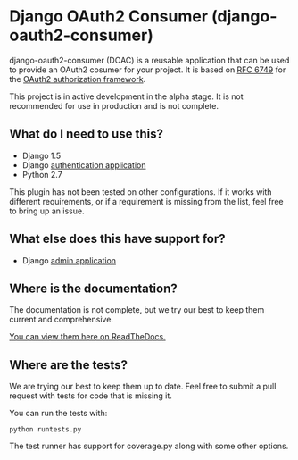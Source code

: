 # Django OAuth2 Consumer (django-oauth2-consumer)

django-oauth2-consumer (DOAC) is a reusable application that can be used to provide an OAuth2 cosumer for your project.  It is based on [RFC 6749](http://tools.ietf.org/html/rfc6749) for the [OAuth2 authorization framework](http://oauth.net/2/).

This project is in active development in the alpha stage.  It is not recommended for use in production and is not complete.

## What do I need to use this?
- Django 1.5
- Django [authentication application](https://docs.djangoproject.com/en/1.5/topics/auth/)
- Python 2.7

This plugin has not been tested on other configurations.  If it works with different requirements, or if a requirement is missing from the list, feel free to bring up an issue.

## What else does this have support for?
- Django [admin application](https://docs.djangoproject.com/en/1.5/ref/contrib/admin/)

## Where is the documentation?
The documentation is not complete, but we try our best to keep them current and comprehensive.

[You can view them here on ReadTheDocs.](https://django-oauth2-consumer.readthedocs.org/en/latest/)

## Where are the tests?
We are trying our best to keep them up to date.  Feel free to submit a pull request with tests for code that is missing it.

You can run the tests with:
```
python runtests.py
```
The test runner has support for coverage.py along with some other options.
